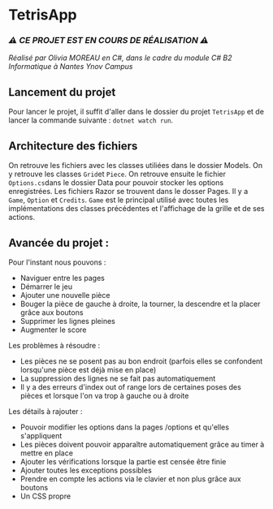 # **TetrisApp**

### *:warning: CE PROJET EST EN COURS DE RÉALISATION :warning:*

*Réalisé par Olivia MOREAU en C#, dans le cadre du module C# B2 Informatique à Nantes Ynov Campus*


## Lancement du projet

Pour lancer le projet, il suffit d'aller dans le dossier du projet `TetrisApp` et de lancer la commande suivante : `dotnet watch run`.

## Architecture des fichiers

On retrouve les fichiers avec les classes utiliées dans le dossier Models. On y retrouve les classes `Grid`et `Piece`. On retrouve ensuite le fichier `Options.cs`dans le dossier Data pour pouvoir stocker les options enregistrées.
Les fichiers Razor se trouvent dans le dosser Pages. Il y a `Game`, `Option` et `Credits`. `Game` est le principal utilisé avec toutes les implémentations des classes précédentes et l'affichage de la grille et de ses actions. 

## Avancée du projet :
Pour l'instant nous pouvons :
* Naviguer entre les pages
* Démarrer le jeu
* Ajouter une nouvelle pièce
* Bouger la pièce de gauche à droite, la tourner, la descendre et la placer grâce aux boutons
* Supprimer les lignes pleines
* Augmenter le score

Les problèmes à résoudre :
* Les pièces ne se posent pas au bon endroit (parfois elles se confondent lorsqu'une pièce est déjà mise en place)
* La suppression des lignes ne se fait pas automatiquement
* Il y a des erreurs d'index out of range lors de certaines poses des pièces et lorsque l'on va trop à gauche ou à droite


Les détails à rajouter :
* Pouvoir modifier les options dans la pages /options et qu'elles s'appliquent
* Les pièces doivent pouvoir apparaître automatiquement grâce au timer à mettre en place
* Ajouter les vérifications lorsque la partie est censée être finie
* Ajouter toutes les exceptions possibles
* Prendre en compte les actions via le clavier et non plus grâce aux boutons
* Un CSS propre
